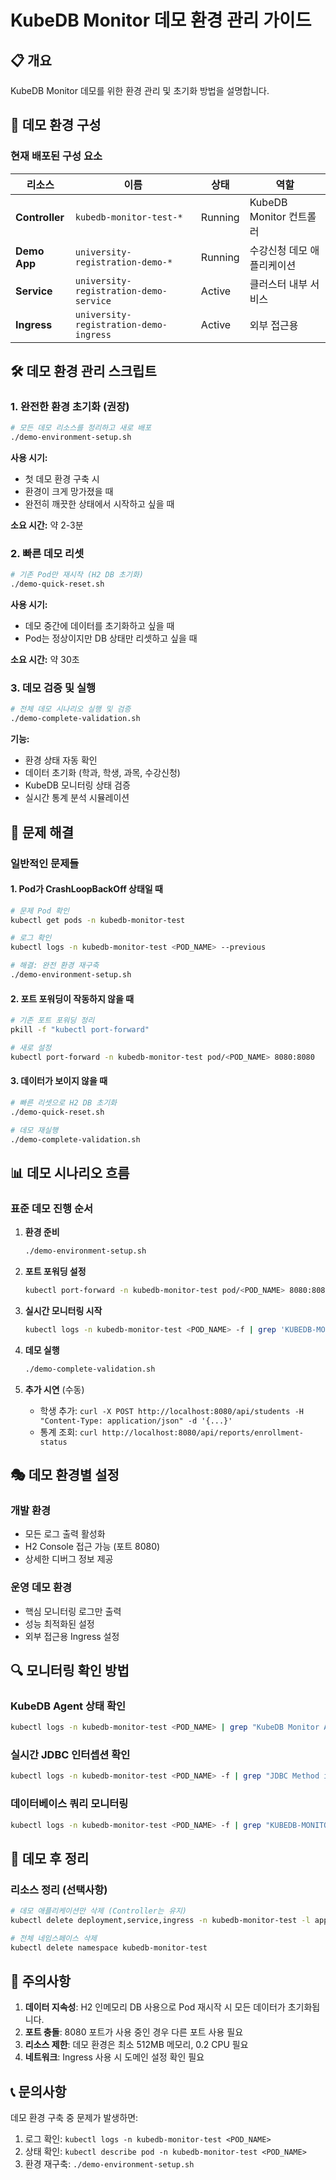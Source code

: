 # KubeDB Monitor 데모 환경 관리 가이드

## 📋 개요

KubeDB Monitor 데모를 위한 환경 관리 및 초기화 방법을 설명합니다.

## 🎯 데모 환경 구성

### 현재 배포된 구성 요소

| 리소스 | 이름 | 상태 | 역할 |
|--------|------|------|------|
| **Controller** | `kubedb-monitor-test-*` | Running | KubeDB Monitor 컨트롤러 |
| **Demo App** | `university-registration-demo-*` | Running | 수강신청 데모 애플리케이션 |
| **Service** | `university-registration-demo-service` | Active | 클러스터 내부 서비스 |
| **Ingress** | `university-registration-demo-ingress` | Active | 외부 접근용 |

## 🛠️ 데모 환경 관리 스크립트

### 1. 완전한 환경 초기화 (권장)
```bash
# 모든 데모 리소스를 정리하고 새로 배포
./demo-environment-setup.sh
```

**사용 시기:**
- 첫 데모 환경 구축 시
- 환경이 크게 망가졌을 때
- 완전히 깨끗한 상태에서 시작하고 싶을 때

**소요 시간:** 약 2-3분

### 2. 빠른 데모 리셋
```bash
# 기존 Pod만 재시작 (H2 DB 초기화)
./demo-quick-reset.sh
```

**사용 시기:**
- 데모 중간에 데이터를 초기화하고 싶을 때
- Pod는 정상이지만 DB 상태만 리셋하고 싶을 때

**소요 시간:** 약 30초

### 3. 데모 검증 및 실행
```bash
# 전체 데모 시나리오 실행 및 검증
./demo-complete-validation.sh
```

**기능:**
- 환경 상태 자동 확인
- 데이터 초기화 (학과, 학생, 과목, 수강신청)
- KubeDB 모니터링 상태 검증
- 실시간 통계 분석 시뮬레이션

## 🔧 문제 해결

### 일반적인 문제들

#### 1. Pod가 CrashLoopBackOff 상태일 때
```bash
# 문제 Pod 확인
kubectl get pods -n kubedb-monitor-test

# 로그 확인
kubectl logs -n kubedb-monitor-test <POD_NAME> --previous

# 해결: 완전 환경 재구축
./demo-environment-setup.sh
```

#### 2. 포트 포워딩이 작동하지 않을 때
```bash
# 기존 포트 포워딩 정리
pkill -f "kubectl port-forward"

# 새로 설정
kubectl port-forward -n kubedb-monitor-test pod/<POD_NAME> 8080:8080
```

#### 3. 데이터가 보이지 않을 때
```bash
# 빠른 리셋으로 H2 DB 초기화
./demo-quick-reset.sh

# 데모 재실행
./demo-complete-validation.sh
```

## 📊 데모 시나리오 흐름

### 표준 데모 진행 순서

1. **환경 준비**
   ```bash
   ./demo-environment-setup.sh
   ```

2. **포트 포워딩 설정**
   ```bash
   kubectl port-forward -n kubedb-monitor-test pod/<POD_NAME> 8080:8080
   ```

3. **실시간 모니터링 시작**
   ```bash
   kubectl logs -n kubedb-monitor-test <POD_NAME> -f | grep 'KUBEDB-MONITOR'
   ```

4. **데모 실행**
   ```bash
   ./demo-complete-validation.sh
   ```

5. **추가 시연** (수동)
   - 학생 추가: `curl -X POST http://localhost:8080/api/students -H "Content-Type: application/json" -d '{...}'`
   - 통계 조회: `curl http://localhost:8080/api/reports/enrollment-status`

## 🎭 데모 환경별 설정

### 개발 환경
- 모든 로그 출력 활성화
- H2 Console 접근 가능 (포트 8080)
- 상세한 디버그 정보 제공

### 운영 데모 환경
- 핵심 모니터링 로그만 출력
- 성능 최적화된 설정
- 외부 접근용 Ingress 설정

## 🔍 모니터링 확인 방법

### KubeDB Agent 상태 확인
```bash
kubectl logs -n kubedb-monitor-test <POD_NAME> | grep "KubeDB Monitor Agent"
```

### 실시간 JDBC 인터셉션 확인
```bash
kubectl logs -n kubedb-monitor-test <POD_NAME> -f | grep "JDBC Method intercepted"
```

### 데이터베이스 쿼리 모니터링
```bash
kubectl logs -n kubedb-monitor-test <POD_NAME> -f | grep "KUBEDB-MONITOR"
```

## 📝 데모 후 정리

### 리소스 정리 (선택사항)
```bash
# 데모 애플리케이션만 삭제 (Controller는 유지)
kubectl delete deployment,service,ingress -n kubedb-monitor-test -l app=university-registration-demo

# 전체 네임스페이스 삭제
kubectl delete namespace kubedb-monitor-test
```

## 🚨 주의사항

1. **데이터 지속성**: H2 인메모리 DB 사용으로 Pod 재시작 시 모든 데이터가 초기화됩니다.
2. **포트 충돌**: 8080 포트가 사용 중인 경우 다른 포트 사용 필요
3. **리소스 제한**: 데모 환경은 최소 512MB 메모리, 0.2 CPU 필요
4. **네트워크**: Ingress 사용 시 도메인 설정 확인 필요

## 📞 문의사항

데모 환경 구축 중 문제가 발생하면:
1. 로그 확인: `kubectl logs -n kubedb-monitor-test <POD_NAME>`
2. 상태 확인: `kubectl describe pod -n kubedb-monitor-test <POD_NAME>`
3. 환경 재구축: `./demo-environment-setup.sh`